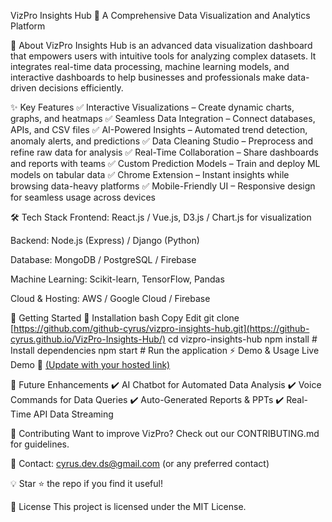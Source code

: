 VizPro Insights Hub 🚀
A Comprehensive Data Visualization and Analytics Platform

📌 About
VizPro Insights Hub is an advanced data visualization dashboard that empowers users with intuitive tools for analyzing complex datasets. It integrates real-time data processing, machine learning models, and interactive dashboards to help businesses and professionals make data-driven decisions efficiently.

✨ Key Features
✅ Interactive Visualizations – Create dynamic charts, graphs, and heatmaps
✅ Seamless Data Integration – Connect databases, APIs, and CSV files
✅ AI-Powered Insights – Automated trend detection, anomaly alerts, and predictions
✅ Data Cleaning Studio – Preprocess and refine raw data for analysis
✅ Real-Time Collaboration – Share dashboards and reports with teams
✅ Custom Prediction Models – Train and deploy ML models on tabular data
✅ Chrome Extension – Instant insights while browsing data-heavy platforms
✅ Mobile-Friendly UI – Responsive design for seamless usage across devices

🛠️ Tech Stack
Frontend: React.js / Vue.js, D3.js / Chart.js for visualization

Backend: Node.js (Express) / Django (Python)

Database: MongoDB / PostgreSQL / Firebase

Machine Learning: Scikit-learn, TensorFlow, Pandas

Cloud & Hosting: AWS / Google Cloud / Firebase

🚀 Getting Started
🔧 Installation
bash
Copy
Edit
git clone [https://github.com/github-cyrus/vizpro-insights-hub.git](https://github-cyrus.github.io/VizPro-Insights-Hub/)
cd vizpro-insights-hub
npm install  # Install dependencies
npm start    # Run the application
⚡ Demo & Usage
Live Demo 🔗 [(Update with your hosted link)](https://github-cyrus.github.io/VizPro-Insights-Hub/)

📌 Future Enhancements
✔️ AI Chatbot for Automated Data Analysis
✔️ Voice Commands for Data Queries
✔️ Auto-Generated Reports & PPTs
✔️ Real-Time API Data Streaming

🤝 Contributing
Want to improve VizPro? Check out our CONTRIBUTING.md for guidelines.

📩 Contact: cyrus.dev.ds@gmail.com (or any preferred contact)

💡 Star ⭐ the repo if you find it useful!

📜 License
This project is licensed under the MIT License.

